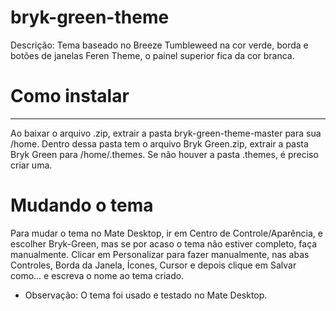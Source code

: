 # bryk-green-theme
Descrição: Tema baseado no Breeze Tumbleweed na cor verde, borda e botões de janelas Feren Theme, o painel superior fica da cor branca.
# Como instalar
_____
Ao baixar o arquivo .zip, extrair a pasta bryk-green-theme-master para sua /home. Dentro dessa pasta tem o arquivo Bryk Green.zip, extrair a pasta Bryk Green para /home/.themes. Se não houver a pasta .themes, é preciso criar uma.
# Mudando o tema
Para mudar o tema no Mate Desktop, ir em Centro de Controle/Aparência, e escolher Bryk-Green, mas se por acaso o tema não estiver completo, faça manualmente. Clicar em Personalizar para fazer manualmente, nas abas Controles, Borda da Janela, Ícones, Cursor e depois clique em Salvar como... e escreva o nome ao tema criado.

* Observação: O tema foi usado e testado no Mate Desktop.
